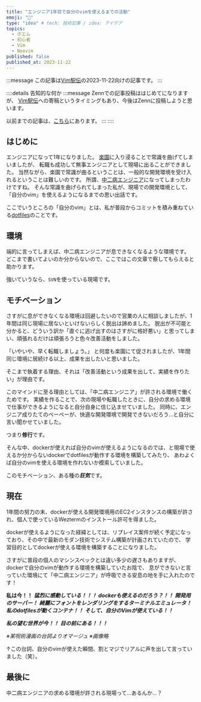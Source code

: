 ```yaml
---
title: "エンジニア1年目で自分のvimを使えるまでの活動"
emoji: "🔰"
type: "idea" # tech: 技術記事 / idea: アイデア
topics: 
  - ポエム
  - 初心者
  - Vim
  - Neovim
published: false
published_at: 2023-11-22
---
```


<!-- textlint-disable -->
:::message
この記事は[Vim駅伝](https://vim-jp.org/ekiden/)の2023-11-22向けの記事です。
:::

::::details 告知的な何か
:::message
Zennでの記事投稿ははじめてになりますが、
[Vim駅伝](https://vim-jp.org/ekiden/)への寄稿というタイミングもあり、今後はZennに投稿しようと思います。

以前までの記事は、[こちら](https://qiita.com/yasunori-kirin0418)にあります。
:::
::::
<!-- textlint-enable -->

## はじめに

エンジニアになって1年になりました。
[楽園](https://vim-jp.org/docs/chat.html)に入り浸ることで常識を曲げてしまいましたが、
転職も成功して無事エンジニアとして現場に出ることができました。
当然ながら、楽園で常識が曲るということは、一般的な開発環境を受け入れるということは難しいのです。
所謂、[中二病エンジニア](https://zenn.dev/yutakatay/articles/chuunibyou-engineer)になってしまったわけですね。
そんな常識を曲げられてしまった私が、現場での開発環境として、「自分のvim」を使えるようになるまでの思い出話です。

ここでいうところの「自分のvim」とは、私が普段からコミットを積み重ねている[dotfiles](https://github.com/yasunori0418/dotfiles)のことです。

## 環境

端的に言ってしまえば、中二病エンジニアが息できなくなるような環境です。
どこまで書いてよいのか分からないので、ここではこの文章で察してもらえると助かります。

強いていうなら、`SVN`を使っている現場です。

## モチベーション

さすがに息ができなくなる環境は回避したいので営業の人に相談しましたが、1年間は同じ現場に居ないといけないらしく脱出は諦めました。
脱出が不可能と分かると、どういう訳か「直ぐに逃げ出すのはさすがに格好悪い」と思ってしまい、頑張れるだけは頑張ろうと色々改善活動をしました。

「いやいや、早く転職しましょう。」
と何度も楽園にて促されましたが、1年間同じ環境に居続ける以上、成果を出したいと思いました。

そこまで執着する理由、それは「改善活動という成果を出して、実績を作りたい」が理由です。

このマインドに至る理由としては、「中二病エンジニア」が許される環境で働くためです。
実績を作ることで、次の現場や転職したときに、自分の求める環境で仕事ができるようになると自分自身に信じ込ませていました。
同時に、エンジニア成りたてのペーペーが、快適な開発環境で開発できないだろう…と自分に言い聞かせていました。

つまり**修行**です。

そんな中、dockerが使えれば自分のvimが使えるようになるのでは、と現場で使えるか分からないdockerでdotfilesが動作する環境を構築してみたり、
あわよくば自分のvimを使える環境を作れないか模索していました。

このモチベーション、ある種の***狂気***です。

## 現在

1年間の努力の末、dockerが使える開発環境用のEC2インスタンスの構築が許され、個人で使っているWeztermのインストール許可を得ました。

dockerが使えるようになった経緯としては、リプレイス案件が続く予定になっており、その中で最新のモダン技術でシステム構築が計画されていたので、
学習目的としてdockerが使える環境を構築することになりました。

さすがに普段の個人のマシンスペックとは違い多少の遅さもありますが、dockerで自分のvimが動作する環境を構築していたお陰で、
息ができないと言っていた環境にて「中二病エンジニア」が呼吸できる安息の地を手に入れたのです！

<!-- textlint-disable -->
**私は今！！**
***猛烈に感動している！！！***
***dockerも使えるのだろう？！！***
***開発用のサーバー！***
***綺麗にフォントをレンダリングをするターミナルエミュレータ！***
***私のdotfilesが動くコンテナ！！***
***そして、自分のVimが使えている！！***

***私の望む世界が今！！***
***目の前にある！！！***

*※某呪術漫画の台詞よりオマージュ*
*※画像略*
<!-- textlint-enable -->

↑この台詞、自分のvimが使えた瞬間、割とマジでリアルに声を出して言っていました（笑）。

## 最後に

中二病エンジニアの求める環境が許される現場って…あるんか…？
